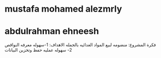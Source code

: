 <h1 >mustafa mohamed alezmrly</h1>

<h1>abdulrahman ehneesh</h1>

فكرة المشروع: منضومه لبيع المواد الغدائيه بالجمله
الاهداف: 1-سهوله معرفه النواقص 2- سهوله عمليه حفظ وتخزين البيانات 


